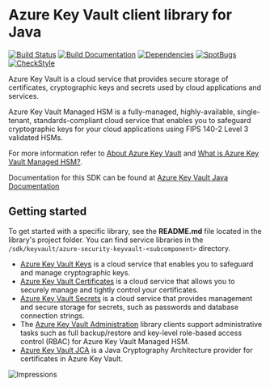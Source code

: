 # Azure Key Vault client library for Java

[![Build Status](https://dev.azure.com/azure-sdk/public/_apis/build/status/598?branchName=main)](https://dev.azure.com/azure-sdk/public/_build/latest?definitionId=598) [![Build Documentation](https://img.shields.io/badge/documentation-published-blue.svg)](https://azuresdkartifacts.blob.core.windows.net/azure-sdk-for-java/index.html) [![Dependencies](https://img.shields.io/badge/dependencies-analyzed-blue.svg)](https://azuresdkartifacts.blob.core.windows.net/azure-sdk-for-java/staging/dependencies.html) [![SpotBugs](https://img.shields.io/badge/SpotBugs-Clean-success.svg)](https://azuresdkartifacts.blob.core.windows.net/azure-sdk-for-java/staging/spotbugsXml.html) [![CheckStyle](https://img.shields.io/badge/CheckStyle-Clean-success.svg)](https://azuresdkartifacts.blob.core.windows.net/azure-sdk-for-java/staging/checkstyle-aggregate.html)

Azure Key Vault is a cloud service that provides secure storage of certificates, cryptographic keys and secrets used by cloud applications and services.

Azure Key Vault Managed HSM is a fully-managed, highly-available, single-tenant, standards-compliant cloud service that enables you to safeguard cryptographic keys for your cloud applications using FIPS 140-2 Level 3 validated HSMs.

For more information refer to [About Azure Key Vault](https://docs.microsoft.com/azure/key-vault/general/overview) and [What is Azure Key Vault Managed HSM?](https://docs.microsoft.com/azure/key-vault/managed-hsm/overview).

Documentation for this SDK can be found at [Azure Key Vault Java Documentation](https://docs.microsoft.com/java/api/overview/azure/keyvault)

## Getting started

To get started with a specific library, see the **README.md** file located in the library's project folder. You can find service libraries in the `/sdk/keyvault/azure-security-keyvault-<subcomponent>` directory.
- [Azure Key Vault Keys](https://github.com/Azure/azure-sdk-for-java/blob/main/sdk/keyvault/azure-security-keyvault-keys/README.md) is a cloud service that enables you to safeguard and manage cryptographic keys.
- [Azure Key Vault Certificates](https://github.com/Azure/azure-sdk-for-java/blob/main/sdk/keyvault/azure-security-keyvault-certificates/README.md) is a cloud service that allows you to securely manage and tightly control your certificates.
- [Azure Key Vault Secrets](https://github.com/Azure/azure-sdk-for-java/blob/main/sdk/keyvault/azure-security-keyvault-secrets/README.md) is a cloud service that provides management and secure storage for secrets, such as passwords and database connection strings.
- The [Azure Key Vault Administration](https://github.com/Azure/azure-sdk-for-java/blob/main/sdk/keyvault/azure-security-keyvault-administration/README.md) library clients support administrative tasks such as full backup/restore and key-level role-based access control (RBAC) for Azure Key Vault Managed HSM.
- [Azure Key Vault JCA](https://github.com/Azure/azure-sdk-for-java/blob/main/sdk/keyvault/azure-security-keyvault-jca/README.md)  is a Java Cryptography Architecture provider for certificates in Azure Key Vault.

![Impressions](https://azure-sdk-impressions.azurewebsites.net/api/impressions/azure-sdk-for-java%2Fsdk%2Fkeyvault%2FREADME.png)
